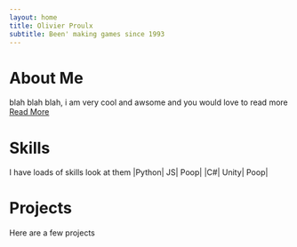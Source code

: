 ```yaml
---
layout: home
title: Olivier Proulx
subtitle: Been' making games since 1993
---
```

# About Me
blah blah blah, i am very cool and awsome and you would love to read more
[Read More](aboutme)

# Skills
I have loads of skills look at them
|Python| JS| Poop|
|C#| Unity| Poop|

# Projects
Here are a few projects
